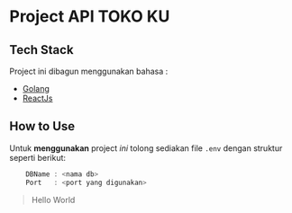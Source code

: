 # Project API TOKO KU

## Tech Stack

Project ini dibagun menggunakan bahasa :

- [Golang](https://go.dev/)
- [ReactJs](https://reactjs.org/)

## How to Use

Untuk **menggunakan** project _ini_ tolong sediakan file `.env` dengan struktur seperti berikut:

```js
    DBName : <nama db>
    Port   : <port yang digunakan>
```

> Hello World
